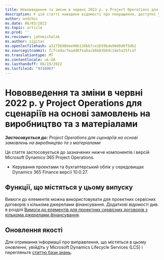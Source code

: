 ```yaml
---
title: Нововведення та зміни в червні 2022 р. у Project Operations для сценаріїв на основі замовлень на виробництво та з матеріалами
description: У цій статті наведено відомості про покращення, доступні у випуску Project Operations за червень 2022 року для сценаріїв на основі замовлень на виробництво та з матеріалами.
author: andchoi
ms.date: 06/03/2022
ms.topic: article
ms.prod: ''
ms.reviewer: johnmichalak
ms.author: sigitac
ms.openlocfilehash: a3173b98bee90b138bb7ce1b59bde90d8d0f5db2
ms.sourcegitcommit: fcfcedacfea4d6feabacb6b83bb9c14e5a25fcaf
ms.translationtype: MT
ms.contentlocale: uk-UA
ms.lasthandoff: 08/19/2022
ms.locfileid: "9316967"
---
```

# <a name="whats-new-or-changed-in-project-operations-june-2022-for-stockedproduction-based-scenarios"></a>Нововведення та зміни в червні 2022 р. у Project Operations для сценаріїв на основі замовлень на виробництво та з матеріалами

_**Застосовується до:** Project Operations для сценаріїв на основі замовлень на виробництво та з матеріалами_

Ця стаття застосовується до зазначених нижче компонентів і версій Microsoft Dynamics 365 Project Operations.

- Керування проектами та бухгалтерський облік у середовищах Dynamics 365 Finance версії 10.0.27.

## <a name="features-included-in-this-release"></a>Функції, що містяться у цьому випуску

Вимоги до елементів можна використовувати для проектних сервісних договорів з кількома джерелами фінансування. Додаткові відомості див. в розділі [Вимоги до елементів для проектних сервісних договорів з кількома джерелами фінансування](../multiple-funding-sources-item-req.md).

## <a name="quality-updates"></a>Оновлення якості

Для отримання інформації про виправлення, що містяться в цьому оновленні, увійдіть у Microsoft Dynamics Lifecycle Services (LCS) і перегляньте [статтю бази знань](https://fix.lcs.dynamics.com/Issue/Details?bugId=673271).
